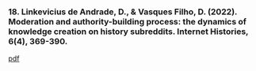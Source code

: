 ### 18. Linkevicius de Andrade, D., & Vasques Filho, D. (2022). Moderation and authority-building process: the dynamics of knowledge creation on history subreddits. Internet Histories, 6(4), 369-390.  
[pdf](http://vasquesfilho.github.io/files/moderation_and_authority.pdf)

